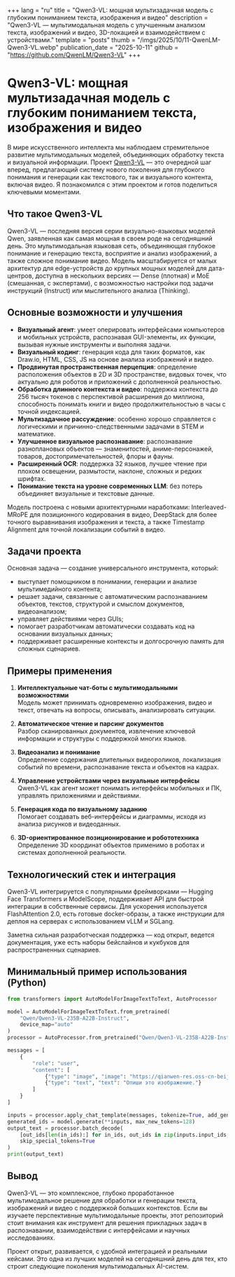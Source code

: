 +++
lang = "ru"
title = "Qwen3-VL: мощная мультизадачная модель с глубоким пониманием текста, изображения и видео"
description = "Qwen3-VL — мультимодальная модель с улучшенным анализом текста, изображений и видео, 3D-локацией и взаимодействием с устройствами."
template = "posts"
thumb = "/imgs/2025/10/11-QwenLM-Qwen3-VL.webp"
publication_date = "2025-10-11"
github = "https://github.com/QwenLM/Qwen3-VL"
+++

# Qwen3-VL: мощная мультизадачная модель с глубоким пониманием текста, изображения и видео

В мире искусственного интеллекта мы наблюдаем стремительное развитие мультимодальных моделей, объединяющих обработку текста и визуальной информации. Проект [Qwen3-VL](https://github.com/QwenLM/Qwen3-VL) — это очередной шаг вперед, предлагающий систему нового поколения для глубокого понимания и генерации как текстового, так и визуального контента, включая видео. Я познакомился с этим проектом и готов поделиться ключевыми моментами.

## Что такое Qwen3-VL

Qwen3-VL — последняя версия серии визуально-языковых моделей Qwen, заявленная как самая мощная в своем роде на сегодняшний день. Это мультимодальная языковая сеть, объединяющая глубокое понимание и генерацию текста, восприятие и анализ изображений, а также сложное понимание видео. Модель масштабируется от малых архитектур для edge-устройств до крупных мощных моделей для дата-центров, доступна в нескольких версиях — Dense (плотная) и MoE (смешанная, с экспертами), с возможностью настройки под задачи инструкций (Instruct) или мыслительного анализа (Thinking).

## Основные возможности и улучшения

- **Визуальный агент**: умеет оперировать интерфейсами компьютеров и мобильных устройств, распознавая GUI-элементы, их функции, вызывая нужные инструменты и выполняя задачи.
- **Визуальный кодинг**: генерация кода для таких форматов, как Draw.io, HTML, CSS, JS на основе анализа изображений и видео.
- **Продвинутая пространственная перцепция**: определение расположения объектов в 2D и 3D пространстве, видовых точек, что актуально для роботов и приложений с дополненной реальностью.
- **Обработка длинного контекста и видео**: поддержка контекста до 256 тысяч токенов с перспективой расширения до миллиона, способность понимать книги и видео продолжительностью в часы с точной индексацией.
- **Мультизадачное рассуждение**: особенно хорошо справляется с логическими и причинно-следственными задачами в STEM и математике.
- **Улучшенное визуальное распознавание**: распознавание разноплановых объектов — знаменитостей, аниме-персонажей, товаров, достопримечательностей, флоры и фауны.
- **Расширенный OCR**: поддержка 32 языков, лучшее чтение при плохом освещении, размытости, наклоне, сложных и редких шрифтах.
- **Понимание текста на уровне современных LLM**: без потерь объединяет визуальные и текстовые данные.

Модель построена с новыми архитектурными наработками: Interleaved-MRoPE для позиционного кодирования в видео, DeepStack для более точного выравнивания изображения и текста, а также Timestamp Alignment для точной локализации событий в видео.

## Задачи проекта

Основная задача — создание универсального инструмента, который:

- выступает помощником в понимании, генерации и анализе мультимедийного контента;
- решает задачи, связанные с автоматическим распознаванием объектов, текстов, структурой и смыслом документов, видеоанализом;
- управляет действиями через GUIs;
- помогает разработчикам автоматически создавать код на основании визуальных данных;
- поддерживает расширенные контексты и долгосрочную память для сложных сценариев.

## Примеры применения

1. **Интеллектуальные чат-боты с мультимодальными возможностями**  
   Модель может принимать одновременно изображения, видео и текст, отвечать на вопросы, описывать, анализировать ситуации.

2. **Автоматическое чтение и парсинг документов**  
   Разбор сканированных документов, извлечение ключевой информации и структуры с поддержкой многих языков.

3. **Видеоанализ и понимание**  
   Определение содержания длительных видеороликов, локализация событий по времени, распознавание текста и объектов на кадрах.

4. **Управление устройствами через визуальные интерфейсы**  
   Qwen3-VL как агент может понимать интерфейсы мобильных и ПК, управлять приложениями и действиями.

5. **Генерация кода по визуальному заданию**  
   Помогает создавать веб-интерфейсы и диаграммы, исходя из анализа рисунков и видеоданных.

6. **3D-ориентированное позиционирование и робототехника**  
   Определение 3D координат объектов применимо в роботах и системах дополненной реальности.

## Технологический стек и интеграция

Qwen3-VL интегрируется с популярными фреймворками — Hugging Face Transformers и ModelScope, поддерживает API для быстрой интеграции в собственные сервисы. Для ускорения используется FlashAttention 2.0, есть готовые docker-образы, а также инструкции для деплоя на серверах с использованием vLLM и SGLang.

Заметна сильная разработческая поддержка — код открыт, ведется документация, уже есть наборы бейслайнов и кукбуков для распространенных сценариев.

## Минимальный пример использования (Python)

```python
from transformers import AutoModelForImageTextToText, AutoProcessor

model = AutoModelForImageTextToText.from_pretrained(
    "Qwen/Qwen3-VL-235B-A22B-Instruct",
    device_map="auto"
)
processor = AutoProcessor.from_pretrained("Qwen/Qwen3-VL-235B-A22B-Instruct")

messages = [
    {
        "role": "user",
        "content": [
            {"type": "image", "image": "https://qianwen-res.oss-cn-beijing.aliyuncs.com/Qwen-VL/assets/demo.jpeg"},
            {"type": "text", "text": "Опиши это изображение."}
        ]
    }
]

inputs = processor.apply_chat_template(messages, tokenize=True, add_generation_prompt=True, return_tensors="pt").to(model.device)
generated_ids = model.generate(**inputs, max_new_tokens=128)
output_text = processor.batch_decode(
    [out_ids[len(in_ids):] for in_ids, out_ids in zip(inputs.input_ids, generated_ids)],
    skip_special_tokens=True
)
print(output_text)
```

## Вывод

Qwen3-VL — это комплексное, глубоко проработанное мультимодальное решение для обработки и генерации текста, изображений и видео с поддержкой больших контекстов. Если вы изучаете перспективные мультимодальные проекты, этот репозиторий стоит внимания как инструмент для решения прикладных задач в распознавании, взаимодействии с интерфейсами и научных исследованиях.

Проект открыт, развивается, с удобной интеграцией и реальными кейсами. Это одна из лучших моделей на сегодняшний день для тех, кто строит следующие поколения мультимодальных AI-систем.